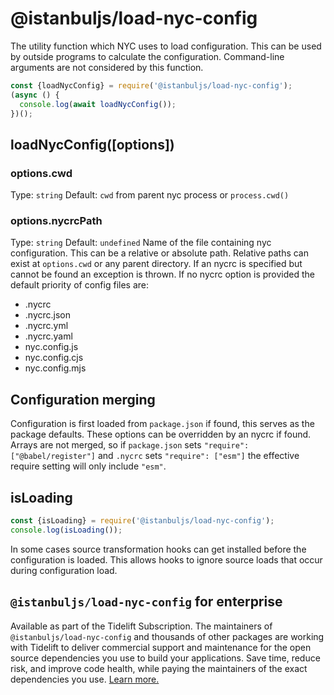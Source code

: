 # @istanbuljs/load-nyc-config
The utility function which NYC uses to load configuration.
This can be used by outside programs to calculate the configuration.
Command-line arguments are not considered by this function.
```js
const {loadNycConfig} = require('@istanbuljs/load-nyc-config');
(async () {
  console.log(await loadNycConfig());
})();
```
## loadNycConfig([options])
### options.cwd
Type: `string`
Default: `cwd` from parent nyc process or `process.cwd()`
### options.nycrcPath
Type: `string`
Default: `undefined`
Name of the file containing nyc configuration.
This can be a relative or absolute path.
Relative paths can exist at `options.cwd` or any parent directory.
If an nycrc is specified but cannot be found an exception is thrown.
If no nycrc option is provided the default priority of config files are:
* .nycrc
* .nycrc.json
* .nycrc.yml
* .nycrc.yaml
* nyc.config.js
* nyc.config.cjs
* nyc.config.mjs
## Configuration merging
Configuration is first loaded from `package.json` if found, this serves as the package
defaults.  These options can be overridden by an nycrc if found.  Arrays are not merged,
so if `package.json` sets `"require": ["@babel/register"]` and `.nycrc` sets `"require": ["esm"]`
the effective require setting will only include `"esm"`.
## isLoading
```js
const {isLoading} = require('@istanbuljs/load-nyc-config');
console.log(isLoading());
```
In some cases source transformation hooks can get installed before the configuration is
loaded.  This allows hooks to ignore source loads that occur during configuration load.
## `@istanbuljs/load-nyc-config` for enterprise
Available as part of the Tidelift Subscription.
The maintainers of `@istanbuljs/load-nyc-config` and thousands of other packages are working with Tidelift to deliver commercial support and maintenance for the open source dependencies you use to build your applications. Save time, reduce risk, and improve code health, while paying the maintainers of the exact dependencies you use. [Learn more.](https://tidelift.com/subscription/pkg/npm-istanbuljs-load-nyc-config?utm_source=npm-istanbuljs-load-nyc-config&utm_medium=referral&utm_campaign=enterprise)
